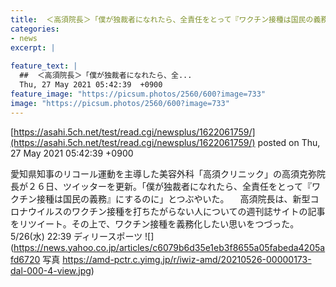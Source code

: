 ```yaml
---
title:  ＜高須院長＞「僕が独裁者になれたら、全責任をとって『ワクチン接種は国民の義務』にするのに」  
categories:
- news
excerpt: |
  
feature_text: |
  ##  ＜高須院長＞「僕が独裁者になれたら、全...
  Thu, 27 May 2021 05:42:39  +0900
feature_image: "https://picsum.photos/2560/600?image=733"
image: "https://picsum.photos/2560/600?image=733"
---
```


[https://asahi.5ch.net/test/read.cgi/newsplus/1622061759/](https://asahi.5ch.net/test/read.cgi/newsplus/1622061759/)
posted on Thu, 27 May 2021 05:42:39  +0900

<!--more-->

愛知県知事のリコール運動を主導した美容外科「高須クリニック」の高須克弥院長が２６日、ツイッターを更新。「僕が独裁者になれたら、全責任をとって『ワクチン接種は国民の義務』にするのに」とつぶやいた。 　高須院長は、新型コロナウイルスのワクチン接種を打ちたがらない人についての週刊誌サイトの記事をリツイート。その上で、ワクチン接種を義務化したい思いをつづった。 5/26(水) 22:39 ディリースポーツ ![](https://news.yahoo.co.jp/articles/c6079b6d35e1eb3f8655a05fabeda4205afd6720 写真 https://amd-pctr.c.yimg.jp/r/iwiz-amd/20210526-00000173-dal-000-4-view.jpg)
